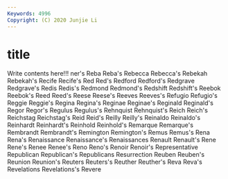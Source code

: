 ```yaml
---
Keywords: 4996
Copyright: (C) 2020 Junjie Li
---
```


# title

Write contents here!!!
ner's 
Reba 
Reba's 
Rebecca 
Rebecca's
Rebekah 
Rebekah's 
Recife 
Recife's 
Red 
Red's 
Redford 
Redford's 
Redgrave 
Redgrave's
Redis 
Redis's 
Redmond 
Redmond's 
Redshift 
Redshift's 
Reebok 
Reebok's 
Reed 
Reed's
Reese 
Reese's 
Reeves 
Reeves's 
Refugio 
Refugio's 
Reggie 
Reggie's 
Regina 
Regina's
Reginae 
Reginae's 
Reginald 
Reginald's 
Regor 
Regor's 
Regulus 
Regulus's 
Rehnquist 
Rehnquist's
Reich 
Reich's 
Reichstag 
Reichstag's 
Reid 
Reid's 
Reilly 
Reilly's 
Reinaldo 
Reinaldo's
Reinhardt 
Reinhardt's 
Reinhold 
Reinhold's 
Remarque 
Remarque's 
Rembrandt 
Rembrandt's 
Remington 
Remington's
Remus 
Remus's 
Rena 
Rena's 
Renaissance 
Renaissance's 
Renaissances 
Renault 
Renault's 
Rene
Rene's 
Renee 
Renee's 
Reno 
Reno's 
Renoir 
Renoir's 
Representative 
Republican 
Republican's
Republicans 
Resurrection 
Reuben 
Reuben's 
Reunion 
Reunion's 
Reuters 
Reuters's 
Reuther 
Reuther's
Reva 
Reva's 
Revelations 
Revelations's 
Revere 

